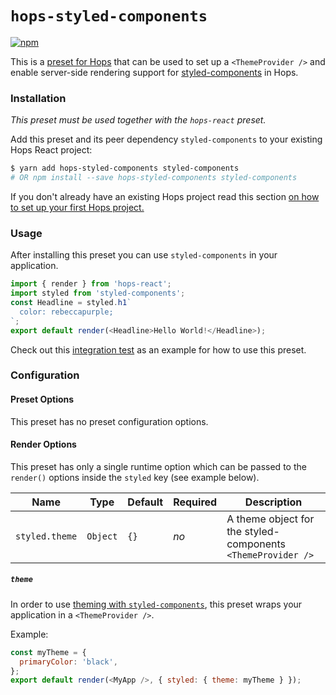 # `hops-styled-components`

[![npm](https://img.shields.io/npm/v/hops-styled-components/next.svg)](https://www.npmjs.com/package/hops-styled-components)

This is a [preset for Hops](https://github.com/xing/hops/tree/master#presets) that can be used to set up a `<ThemeProvider />` and enable server-side rendering support for [styled-components](https://www.styled-components.com/) in Hops.

### Installation

_This preset must be used together with the `hops-react` preset._

Add this preset and its peer dependency `styled-components` to your existing Hops React project:

```bash
$ yarn add hops-styled-components styled-components
# OR npm install --save hops-styled-components styled-components
```

If you don't already have an existing Hops project read this section [on how to set up your first Hops project.](https://github.com/xing/hops/tree/master#quick-start)

### Usage

After installing this preset you can use `styled-components` in your application.

```javascript
import { render } from 'hops-react';
import styled from 'styled-components';
const Headline = styled.h1`
  color: rebeccapurple;
`;
export default render(<Headline>Hello World!</Headline>);
```

Check out this [integration test](https://github.com/xing/hops/tree/master/packages/spec/integration/styled-components) as an example for how to use this preset.

### Configuration

#### Preset Options

This preset has no preset configuration options.

#### Render Options

This preset has only a single runtime option which can be passed to the `render()` options inside the `styled` key (see example below).

| Name           | Type     | Default | Required | Description                                                  |
| -------------- | -------- | ------- | -------- | ------------------------------------------------------------ |
| `styled.theme` | `Object` | `{}`    | _no_     | A theme object for the styled-components `<ThemeProvider />` |

##### `theme`

In order to use [theming with `styled-components`](https://www.styled-components.com/docs/advanced#theming), this preset wraps your application in a `<ThemeProvider />`.

Example:

```javascript
const myTheme = {
  primaryColor: 'black',
};
export default render(<MyApp />, { styled: { theme: myTheme } });
```
